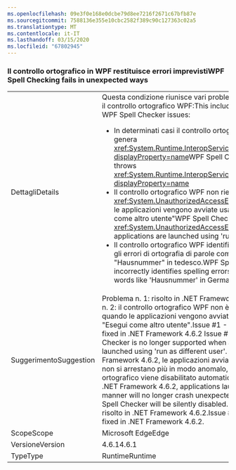 ```yaml
---
ms.openlocfilehash: 09e3f0e168e0dcbe79d8ee7216f2671c67bfb87e
ms.sourcegitcommit: 7588136e355e10cbc2582f389c90c127363c02a5
ms.translationtype: MT
ms.contentlocale: it-IT
ms.lasthandoff: 03/15/2020
ms.locfileid: "67802945"
---
```

### <a name="wpf-spell-checking-fails-in-unexpected-ways"></a><span data-ttu-id="f7f56-101">Il controllo ortografico in WPF restituisce errori imprevisti</span><span class="sxs-lookup"><span data-stu-id="f7f56-101">WPF Spell Checking fails in unexpected ways</span></span>

|   |   |
|---|---|
|<span data-ttu-id="f7f56-102">Dettagli</span><span class="sxs-lookup"><span data-stu-id="f7f56-102">Details</span></span>|<span data-ttu-id="f7f56-103">Questa condizione riunisce vari problemi riscontrati con il controllo ortografico WPF:</span><span class="sxs-lookup"><span data-stu-id="f7f56-103">This includes a number of WPF Spell Checker issues:</span></span><ul><li><span data-ttu-id="f7f56-104">In determinati casi il controllo ortografico WPF genera <xref:System.Runtime.InteropServices.COMException?displayProperty=name></span><span class="sxs-lookup"><span data-stu-id="f7f56-104">WPF Spell Checker sometimes throws <xref:System.Runtime.InteropServices.COMException?displayProperty=name></span></span></li><li><span data-ttu-id="f7f56-105">Il controllo ortografico WPF non riesce con <xref:System.UnauthorizedAccessException> quando le applicazioni vengono avviate usando "Esegui come altro utente"</span><span class="sxs-lookup"><span data-stu-id="f7f56-105">WPF Spell Checker fails with <xref:System.UnauthorizedAccessException> when applications are launched using 'run as different user'</span></span></li><li><span data-ttu-id="f7f56-106">Il controllo ortografico WPF identifica in modo errato gli errori di ortografia di parole composte, ad esempio "Hausnummer" in tedesco.</span><span class="sxs-lookup"><span data-stu-id="f7f56-106">WPF Spell Checker incorrectly identifies spelling errors in compound words like 'Hausnummer' in German.</span></span></li></ul>|
|<span data-ttu-id="f7f56-107">Suggerimento</span><span class="sxs-lookup"><span data-stu-id="f7f56-107">Suggestion</span></span>|<span data-ttu-id="f7f56-108">Problema n. 1: risolto in .NET Framework 4.6.2. Problema n. 2: il controllo ortografico WPF non è più supportato quando le applicazioni vengono avviate usando l'opzione "Esegui come altro utente".</span><span class="sxs-lookup"><span data-stu-id="f7f56-108">Issue #1 - This has been fixed in .NET Framework 4.6.2 Issue #2 - WPF Spell Checker is no longer supported when applications are launched using 'run as different user'.</span></span> <span data-ttu-id="f7f56-109">A partire da .NET Framework 4.6.2, le applicazioni avviate in questo modo non si arrestano più in modo anomalo, ma il controllo ortografico viene disabilitato automaticamente.</span><span class="sxs-lookup"><span data-stu-id="f7f56-109">Starting .NET Framework 4.6.2, applications launched in this manner will no longer crash unexpectedly - instead the Spell Checker will be silently disabled.</span></span> <span data-ttu-id="f7f56-110">Problema n. 3: risolto in .NET Framework 4.6.2.</span><span class="sxs-lookup"><span data-stu-id="f7f56-110">Issue #3 - This has been fixed in .NET Framework 4.6.2.</span></span>|
|<span data-ttu-id="f7f56-111">Scope</span><span class="sxs-lookup"><span data-stu-id="f7f56-111">Scope</span></span>|<span data-ttu-id="f7f56-112">Microsoft Edge</span><span class="sxs-lookup"><span data-stu-id="f7f56-112">Edge</span></span>|
|<span data-ttu-id="f7f56-113">Versione</span><span class="sxs-lookup"><span data-stu-id="f7f56-113">Version</span></span>|<span data-ttu-id="f7f56-114">4.6.1</span><span class="sxs-lookup"><span data-stu-id="f7f56-114">4.6.1</span></span>|
|<span data-ttu-id="f7f56-115">Type</span><span class="sxs-lookup"><span data-stu-id="f7f56-115">Type</span></span>|<span data-ttu-id="f7f56-116">Runtime</span><span class="sxs-lookup"><span data-stu-id="f7f56-116">Runtime</span></span>|
